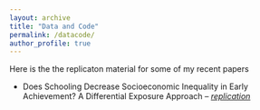```yaml
---
layout: archive
title: "Data and Code"
permalink: /datacode/
author_profile: true
---
```


Here is the the replicaton material for some of my recent papers

- Does Schooling Decrease Socioeconomic Inequality in Early Achievement? A Differential Exposure Approach – [_replication_](https://github.com/gpassaretta/2021_Passaretta_Skopek_DEA)
